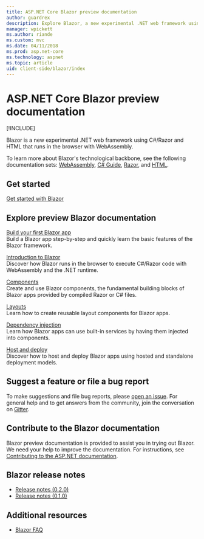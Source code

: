 ```yaml
---
title: ASP.NET Core Blazor preview documentation
author: guardrex
description: Explore Blazor, a new experimental .NET web framework using C#/Razor and HTML that runs in the browser with WebAssembly.
manager: wpickett
ms.author: riande
ms.custom: mvc
ms.date: 04/11/2018
ms.prod: asp.net-core
ms.technology: aspnet
ms.topic: article
uid: client-side/blazor/index
---
```

# ASP.NET Core Blazor preview documentation

[!INCLUDE[](~/includes/blazor-preview-notice.md)]

Blazor is a new experimental .NET web framework using C#/Razor and HTML that runs in the browser with WebAssembly.

To learn more about Blazor's technological backbone, see the following documentation sets: [WebAssembly](http://webassembly.org/), [C# Guide](https://docs.microsoft.com/dotnet/csharp/), [Razor](https://docs.microsoft.com/aspnet/core/mvc/views/razor), and [HTML](https://www.w3.org/html/).

## Get started

[Get started with Blazor](xref:client-side/blazor/get-started)

## Explore preview Blazor documentation

[Build your first Blazor app](xref:client-side/blazor/tutorials/first-app)  
Build a Blazor app step-by-step and quickly learn the basic features of the Blazor framework.

[Introduction to Blazor](xref:client-side/blazor/introduction/index)  
Discover how Blazor runs in the browser to execute C#/Razor code with WebAssembly and the .NET runtime.

[Components](xref:client-side/blazor/components/index)  
Create and use Blazor components, the fundamental building blocks of Blazor apps provided by compiled Razor or C# files.

[Layouts](xref:client-side/blazor/layouts)  
Learn how to create reusable layout components for Blazor apps.

[Dependency injection](xref:client-side/blazor/dependency-injection)  
Learn how Blazor apps can use built-in services by having them injected into components.

[Host and deploy](xref:client-side/blazor/host-and-deploy/index)  
Discover how to host and deploy Blazor apps using hosted and standalone deployment models.

## Suggest a feature or file a bug report

To make suggestions and file bug reports, please [open an issue](https://github.com/aspnet/Blazor/issues/new). For general help and to get answers from the community, join the conversation on [Gitter](https://gitter.im/aspnet/Blazor).

## Contribute to the Blazor documentation

Blazor preview documentation is provided to assist you in trying out Blazor. We need your help to improve the documentation. For instructions, see [Contributing to the ASP.NET documentation](https://github.com/aspnet/Docs/blob/master/CONTRIBUTING.md).

## Blazor release notes

* [Release notes (0.2.0)](https://github.com/aspnet/blazor/tag/0.2.0)
* [Release notes (0.1.0)](https://github.com/aspnet/blazor/tag/0.1.0)

## Additional resources

* [Blazor FAQ](https://github.com/aspnet/Blazor/wiki/FAQ)
